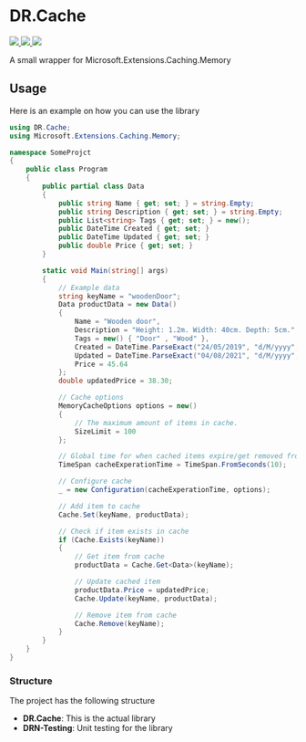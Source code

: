 # DR.Cache

<a href="https://github.com/DatReki/DR.Cache/actions/workflows/dotnet.yml">
    <img src="https://github.com/DatReki/DR.Cache/actions/workflows/dotnet.yml/badge.svg" />
</a>
<a href="https://www.nuget.org/packages/DR.Cache/">
    <img src="https://img.shields.io/nuget/v/DR.Cache?style=flat-square" />
</a>
<a href="https://www.paypal.com/donate?hosted_button_id=WRETYRRSJ4T2L">
    <img src="https://img.shields.io/badge/Donate-PayPal-green.svg?style=flat-square">
</a>

A small wrapper for Microsoft.Extensions.Caching.Memory 

## Usage
Here is an example on how you can use the library
```cs
using DR.Cache;
using Microsoft.Extensions.Caching.Memory;

namespace SomeProjct
{
    public class Program
    {
        public partial class Data
        {
            public string Name { get; set; } = string.Empty;
            public string Description { get; set; } = string.Empty;
            public List<string> Tags { get; set; } = new();
            public DateTime Created { get; set; }
            public DateTime Updated { get; set; }
            public double Price { get; set; }
        }

        static void Main(string[] args)
        {
            // Example data
            string keyName = "woodenDoor";
            Data productData = new Data()
            {
                Name = "Wooden door",
                Description = "Height: 1.2m. Width: 40cm. Depth: 5cm.",
                Tags = new() { "Door" , "Wood" },
                Created = DateTime.ParseExact("24/05/2019", "d/M/yyyy", CultureInfo.InvariantCulture),
                Updated = DateTime.ParseExact("04/08/2021", "d/M/yyyy", CultureInfo.InvariantCulture),
                Price = 45.64
            };
            double updatedPrice = 38.30;

            // Cache options
            MemoryCacheOptions options = new()
            {
                // The maximum amount of items in cache.
                SizeLimit = 100
            };

            // Global time for when cached items expire/get removed from cache
            TimeSpan cacheExperationTime = TimeSpan.FromSeconds(10);

            // Configure cache
            _ = new Configuration(cacheExperationTime, options);

            // Add item to cache
            Cache.Set(keyName, productData);

            // Check if item exists in cache
            if (Cache.Exists(keyName))
            {
                // Get item from cache
                productData = Cache.Get<Data>(keyName);

                // Update cached item
                productData.Price = updatedPrice;
                Cache.Update(keyName, productData);

                // Remove item from cache
                Cache.Remove(keyName);
            }
        }
    }
}
```

### Structure
The project has the following structure
* <strong>DR.Cache</strong>: This is the actual library
* <strong>DRN-Testing</strong>: Unit testing for the library